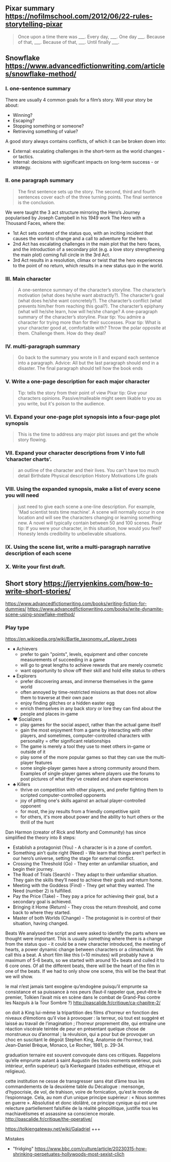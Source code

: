 ## Pixar summary https://nofilmschool.com/2012/06/22-rules-storytelling-pixar
> Once upon a time there was ___.
> Every day, ___.
> One day ___.
> Because of that, ___.
> Because of that, ___.
> Until finally ___.


## Snowflake https://www.advancedfictionwriting.com/articles/snowflake-method/
### I. one-sentence summary

There are usually 4 common goals for a film’s story. Will your story be about:
- Winning?
- Escaping?
- Stopping something or someone?
- Retrieving something of value?

A good story always contains conflicts, of which it can be broken down into:
- External: escalating challenges in the short-term as the world changes - or tactics.
- Internal: decisions with significant impacts on long-term success - or strategy.

### II. one paragraph summary
> The first sentence sets up the story.
> The second, third and fourth sentences cover each of the three turning points.
> The final sentence is the conclusion.

We were taught the 3 act structure mirroring the Hero’s Journey popularised by Joseph Campbell in his 1949 work The Hero with a Thousand Faces, where the:
- 1st Act sets context of the status quo, with an inciting incident that causes the world to change and a call to adventure for the hero.
- 2nd Act has escalating challenges in the main plot that the hero faces, and the introduction of a secondary plot (e.g. a love story strengthening the main plot) coming full circle in the 3rd Act.
- 3rd Act results in a resolution, climax or twist that the hero experiences to the point of no return, which results in a new status quo in the world.

### III. Main character
> A one-sentence summary of the character’s storyline.
> The character’s motivation (what does he/she want abstractly?).
> The character’s goal (what does he/she want concretely?).
> The character’s conflict (what prevents him/her from reaching this goal?).
> The character’s epiphany (what will he/she learn, how will he/she change?
> A one-paragraph summary of the character’s storyline.
> Pixar tip: You admire a character for trying more than for their successes.
> Pixar tip: What is your character good at, comfortable with? Throw the polar opposite at them. Challenge them. How do they deal?
### IV. multi-paragraph summary
> Go back to the summary you wrote in II and expand each sentence into a paragraph.
> Advice: All but the last paragraph should end in a disaster. The final paragraph should tell how the book ends
### V. Write a one-page description for each major character
> Tip: tells the story from their point of view
> Pixar tip: Give your characters opinions. Passive/malleable might seem likable to you as you write, but it's poison to the audience.
### VI. Expand your one-page plot synopsis into a four-page plot synopsis
> This is the time to address any major plot issues and get the whole story flowing.
### VII. Expand your character descriptions from V into full ‘character charts’.
> an outline of the character and their lives. You can't have too much detail
> Birthdate
> Physical description
> History
> Motivations
> Life goals
### VIII. Using the expanded synopsis, make a list of every scene you will need
> just need to give each scene a one-line description. For example, 'Mad scientist tests time machine'.
> A scene will normally occur in one location and will see the characters changing or learning something new.
> A novel will typically contain between 50 and 100 scenes.
> Pixar tip: If you were your character, in this situation, how would you feel? Honesty lends credibility to unbelievable situations.
### IX. Using the scene list, write a multi-paragraph narrative description of each scene
### X. Write your first draft.


## Short story https://jerryjenkins.com/how-to-write-short-stories/


https://www.advancedfictionwriting.com/books/writing-fiction-for-dummies/
https://www.advancedfictionwriting.com/books/write-dynamite-scene-using-snowflake-method/



### Play type
https://en.wikipedia.org/wiki/Bartle_taxonomy_of_player_types

- ♦ Achievers
  - prefer to gain "points", levels, equipment and other concrete measurements of succeeding in a game
  - will go to great lengths to achieve rewards that are merely cosmetic
  - want opportunity to show off their skill and hold elite status to others
- ♠ Explorers
  - prefer discovering areas, and immerse themselves in the game world
  - often annoyed by time-restricted missions as that does not allow them to traverse at their own pace
  - enjoy finding glitches or a hidden easter egg
  - enrich themselves in any back story or lore they can find about the people and places in-game
- ♥ Socializers
  - play games for the social aspect, rather than the actual game itself
  - gain the most enjoyment from a game by interacting with other players, and sometimes, computer-controlled characters with personality = offer significant relationships
  - The game is merely a tool they use to meet others in-game or outside of it
  - play some of the more popular games so that they can use the multi-player features
  - some single-player games have a strong community around them. Examples of single-player games where players use the forums to post pictures of what they've created and share experiences
- ♣ Killers
  - thrive on competition with other players, and prefer fighting them to scripted computer-controlled opponents
  - joy of pitting one's skills against an actual player-controlled opponent
  - for most, the joy results from a friendly competitive spirit
  - for others, it's more about power and the ability to hurt others or the thrill of the hunt



Dan Harmon (creator of Rick and Morty and Community) has since simplified the theory into 8 steps:
- Establish a protagonist (You) - A character is in a zone of comfort.
- Something ain’t quite right (Need) - We learn that things aren’t perfect in our hero’s universe, setting the stage for external conflict.
- Crossing the Threshold (Go) - They enter an unfamiliar situation, and begin their journey.
- The Road of Trials (Search) - They adapt to their unfamiliar situation. They gain the skills they’ll need to achieve their goals and return home.
- Meeting with the Goddess (Find) - They get what they wanted. The Need (number 2) is fulfilled.
- Pay the Price (Take) - They pay a price for achieving their goal, but a secondary goal is achieved.
- Bringing it Home (Return) - They cross the return threshold, and come back to where they started.
- Master of both Worlds (Change) - The protagonist is in control of their situation, having changed.


Beats
We analysed the script and were asked to identify the parts where we thought were important.
This is usually something where there is a change from the status quo - it could be a new character introduced, the meeting of hearts, a power dynamic change between characters or a climax/twist.
We call this a beat. A short film like this (~10 minutes) will probably have a maximum of 5-6 beats, so we started with around 10+ beats and culled it to 6 core ones.
Of all the different beats, there will be the heart of the film in one of the beats. If we had to only show one scene, this will be the beat that we will show.


le mal n’est jamais tant exogène qu’endogène puisqu’il emprunte sa consistance et sa puissance à nos peurs (faut-il rappeler que, peut-être le premier, Tolkien l’avait mis en scène dans le combat de Grand-Pas contre les Nazguls à la Tour Sombre ?)
http://pascalide.fr/critique/ca-chapitre-2/

on doit à King lui-même la tripartition des films d’horreur en fonction des niveaux d’émotions qu’il vise à provoquer : la terreur, où tout est suggéré et laissé au travail de l’imagination ; l’horreur proprement dite, qui entraîne une réaction viscérale teintée de peur en présentant quelque chose de monstrueux ou d’anormal ; la révulsion, qui a pour but de provoquer un choc en suscitant le dégoût
Stephen King, Anatomie de l’horreur, trad. Jean-Daniel Brèque, Monaco, Le Rocher, 1981, p. 29-34.

graduation ternaire est souvent convoquée dans ces critiques. Rappelons qu’elle emprunte autant à saint Augustin (les trois moments extérieur, puis intérieur, enfin supérieur) qu’à Kierkegaard (stades esthétique, éthique et religieux).

cette institution ne cesse de transgresser sans état d’âme tous les commandements de la deuxième table du Décalogue : mensonge, d’hypocrisie, de vol, de trahison, voire de fornication, qu’est le monde de l’espionnage. Cela, au nom d’un unique principe supérieur : « Nous sommes en guerre ». Absolutisé et donc idolâtré, ce principe cynique qui est une relecture partiellement falsifiée de la réalité géopolitique, justifie tous les machiavélismes et assassine sa conscience morale.
http://pascalide.fr/critique/the-operative/

https://tolkiengateway.net/wiki/Galadriel +++


Mistakes
* "fridging" https://www.bbc.com/culture/article/20230315-how-shrinking-perpetuates-hollywoods-most-sexist-clich
